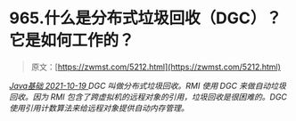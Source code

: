 <!--yml
category: 未分类
date: 0001-01-01 00:00:00
--->

# 965.什么是分布式垃圾回收（DGC）？它是如何工作的？

> 原文：[https://zwmst.com/5212.html](https://zwmst.com/5212.html)

   [ *Java基础* ](https://zwmst.com/java%e5%9f%ba%e7%a1%80)*[ <time datetime="2021-10-20T01:41:55+08:00"> 2021-10-19 </time> ](https://zwmst.com/5212.html)  DGC 叫做分布式垃圾回收。RMI 使用 DGC 来做自动垃圾回收。因为 RMI 包含了跨虚拟机的远程对象的引用，垃圾回收是很困难的。DGC 使用引用计数算法来给远程对象提供自动内存管理。*